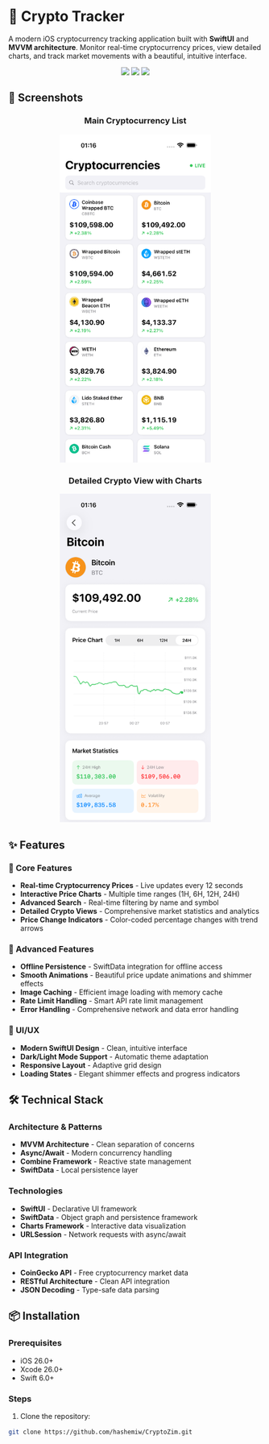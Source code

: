 # 🚀 Crypto Tracker

A modern iOS cryptocurrency tracking application built with **SwiftUI** and **MVVM architecture**. Monitor real-time cryptocurrency prices, view detailed charts, and track market movements with a beautiful, intuitive interface.

<p align="center">
  <img src="https://img.shields.io/badge/Swift-6.2-orange?style=for-the-badge&logo=swift" />
  <img src="https://img.shields.io/badge/iOS-26.0+-blue?style=for-the-badge&logo=apple" />
  <img src="https://img.shields.io/badge/Architecture-MVVM-green?style=for-the-badge" />
</p>

## 📸 Screenshots

<div align="center">

### Main Cryptocurrency List
<img src="https://github.com/hashemiw/CryptoZim/raw/main/IMG_0008.png" width="300" alt="Crypto List">

### Detailed Crypto View with Charts  
<img src="https://github.com/hashemiw/CryptoZim/raw/main/IMG_0007.png" width="300" alt="Detail View">

</div>

## ✨ Features

### 🎯 Core Features
- **Real-time Cryptocurrency Prices** - Live updates every 12 seconds
- **Interactive Price Charts** - Multiple time ranges (1H, 6H, 12H, 24H)
- **Advanced Search** - Real-time filtering by name and symbol
- **Detailed Crypto Views** - Comprehensive market statistics and analytics
- **Price Change Indicators** - Color-coded percentage changes with trend arrows

### 🚀 Advanced Features
- **Offline Persistence** - SwiftData integration for offline access
- **Smooth Animations** - Beautiful price update animations and shimmer effects
- **Image Caching** - Efficient image loading with memory cache
- **Rate Limit Handling** - Smart API rate limit management
- **Error Handling** - Comprehensive network and data error handling

### 🎨 UI/UX
- **Modern SwiftUI Design** - Clean, intuitive interface
- **Dark/Light Mode Support** - Automatic theme adaptation
- **Responsive Layout** - Adaptive grid design
- **Loading States** - Elegant shimmer effects and progress indicators

## 🛠️ Technical Stack

### Architecture & Patterns
- **MVVM Architecture** - Clean separation of concerns
- **Async/Await** - Modern concurrency handling
- **Combine Framework** - Reactive state management
- **SwiftData** - Local persistence layer

### Technologies
- **SwiftUI** - Declarative UI framework
- **SwiftData** - Object graph and persistence framework
- **Charts Framework** - Interactive data visualization
- **URLSession** - Network requests with async/await

### API Integration
- **CoinGecko API** - Free cryptocurrency market data
- **RESTful Architecture** - Clean API integration
- **JSON Decoding** - Type-safe data parsing

## 📦 Installation

### Prerequisites
- iOS 26.0+
- Xcode 26.0+
- Swift 6.0+

### Steps
1. Clone the repository:
```bash
git clone https://github.com/hashemiw/CryptoZim.git
